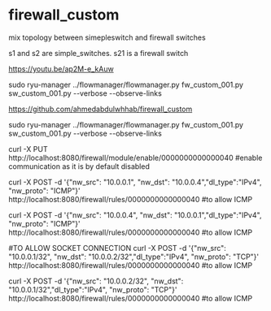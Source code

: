 # firewall_custom
mix topology between simepleswitch and firewall switches


s1 and s2 are simple_switches.
</n>
s21 is a firewall switch
</n>


https://youtu.be/ap2M-e_kAuw


</n>
 sudo ryu-manager ../flowmanager/flowmanager.py fw_custom_001.py sw_custom_001.py --verbose --observe-links
 </n>
 
 https://github.com/ahmedabdulwhhab/firewall_custom
</n>



sudo ryu-manager ../flowmanager/flowmanager.py fw_custom_001.py sw_custom_001.py --verbose --observe-links
</n>



curl -X PUT http://localhost:8080/firewall/module/enable/0000000000000040    #enable communication as it is by default disabled
</n>



curl -X POST -d '{"nw_src": "10.0.0.1", "nw_dst": "10.0.0.4","dl_type":"IPv4", "nw_proto": "ICMP"}' http://localhost:8080/firewall/rules/0000000000000040 #to allow ICMP
</n>



curl -X POST -d '{"nw_src": "10.0.0.4", "nw_dst": "10.0.0.1","dl_type":"IPv4", "nw_proto": "ICMP"}' http://localhost:8080/firewall/rules/0000000000000040 #to allow ICMP
</n>

#TO ALLOW SOCKET CONNECTION
</n>
curl -X POST -d '{"nw_src": "10.0.0.1/32", "nw_dst": "10.0.0.2/32","dl_type":"IPv4", "nw_proto": "TCP"}' http://localhost:8080/firewall/rules/0000000000000040 #to allow ICMP
</n>

curl -X POST -d '{"nw_src": "10.0.0.2/32", "nw_dst": "10.0.0.1/32","dl_type":"IPv4", "nw_proto": "TCP"}' http://localhost:8080/firewall/rules/0000000000000040 #to allow ICMP
